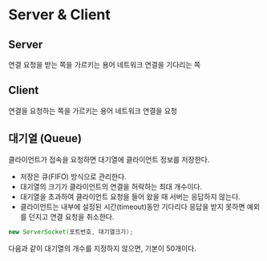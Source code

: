 # Server  & Client

## Server

연결 요청을 받는 쪽을 가르키는 용어
네트워크 연결을 기다리는 쪽

## Client

연결을 요청하는 쪽을 가르키는 용어
네트워크 연결을 요청

## 대기열 (Queue)

클라이언트가 접속을 요청하면 대기열에 클라이언트 정보를 저장한다.

- 저장은 큐(FIFO) 방식으로 관리한다.
- 대기열의 크기가 클라이언트의 연결을 허락하는 최대 개수이다.
- 대기열을 초과하여 클라이언트 요청을 들어 왔을 때 서버는 응답하지 않는다.
- 클라이언트는 내부에 설정된 시간(timeout)동안 기다리다 응답을 받지 못하면 예외를 던지고 연결 요청을 취소한다.

```java
new ServerSocket(포트번호, 대기열크기);
```

다음과 같이 대기열의 개수를 지정하지 않으면, 기본이 50개이다.

